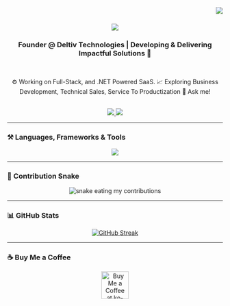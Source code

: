 <img align="right" src="https://visitor-badge.laobi.icu/badge?page_id=ammaar-naveed" />

<h1 align="center">
    <img src="https://readme-typing-svg.herokuapp.com/?font=Righteous&size=35&center=true&vCenter=true&width=500&height=70&duration=4000&lines=Hi+There!+👋;+I'm+Ammaar+Naveed!;" />
</h1>

<h3 align="center">Founder @ Deltiv Technologies | Developing & Delivering Impactful Solutions  🚀</h3>

<br/>

<div align="center">
 
⚙️ Working on Full-Stack, and .NET Powered SaaS. 
📈 Exploring Business Development, Technical Sales, Service To Productization 
💬 Ask me!
</div>

<br/>

<div align="center"> 
  <a href="mailto:ammaarofficial@gmail.com">
    <img src="https://img.shields.io/badge/Gmail-333333?style=for-the-badge&logo=gmail&logoColor=red" />
  </a>
  <a href="https://linkedin.com/in/ammaar-naveed/" target="_blank">  
    <img src="https://img.shields.io/badge/LinkedIn-0077B5?style=for-the-badge&logo=linkedin&logoColor=white" />
  </a>
</div>

---

### ⚒️ Languages, Frameworks & Tools

<div align="center">
    <img src="https://skillicons.dev/icons?i=cs,dotnet,postgres,tailwind,javascript,azure,git,visualstudio,vercel,vscode" />
</div>

---

### 🐍 Contribution Snake

<div align="center">
  <img alt="snake eating my contributions" src="https://raw.githubusercontent.com/ammaar-naveed/ammaar-naveed/output/github-contribution-grid-snake.svg" />
</div>

---

### 📊 GitHub Stats

<div align="center">
  <a href="https://git.io/streak-stats">
    <img src="https://streak-stats.demolab.com?user=ammaar-naveed&theme=dark&border_radius=10" alt="GitHub Streak" />
  </a>
</div>

---

### ☕ Buy Me a Coffee

<div align="center">
<a href='https://buymeacoffee.com/ammaarnaveed' target='_blank'>
<img height='64' src='https://storage.ko-fi.com/cdn/kofi1.png?v=3' alt='Buy Me a Coffee at ko-fi.com' />
</a>
</div>
